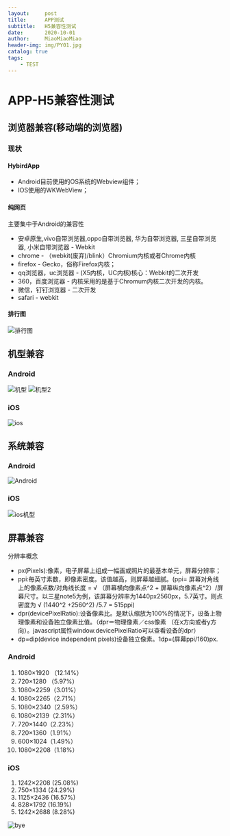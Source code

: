```yaml
---
layout:     post                   
title:      APP测试       
subtitle:   H5兼容性测试
date:       2020-10-01           
author:     MiaoMiaoMiao                   
header-img: img/PY01.jpg    
catalog: true                       
tags:                               
    - TEST
---
```

# APP-H5兼容性测试
## 浏览器兼容(移动端的浏览器)
### 现状
#### HybirdApp
* Android目前使用的OS系统的Webview组件；
* IOS使用的WKWebView；

#### 纯网页
主要集中于Android的兼容性
* 安卓原生,vivo自带浏览器,oppo自带浏览器, 华为自带浏览器, 三星自带浏览器, 小米自带浏览器 - Webkit
* chrome	 -	（webkit(废弃)/blink）Chromium内核或者Chrome内核
* firefox	-	Gecko，俗称Firefox内核；
* qq浏览器，uc浏览器	-	(X5内核，UC内核)核心：Webkit的二次开发
* 360，百度浏览器 - 内核采用的是基于Chromum内核二次开发的内核。
* 微信，钉钉浏览器 - 二次开发
* safari - webkit

#### 排行图
![排行图](https://i.loli.net/2020/10/01/8ATLimQ7oYPuedg.jpg)

## 机型兼容
### Android
![机型](https://i.loli.net/2020/10/01/u2dKWjgYeF9CUAv.jpg)
![机型2](https://i.loli.net/2020/10/01/ViglUfoaNjEJ2Im.jpg)

### iOS
![ios](https://i.loli.net/2020/10/01/4Y3i7XGPkTrf8eV.jpg)

## 系统兼容
### Android
![Android](https://i.loli.net/2020/10/01/HZde6FuSIYRzGCP.jpg)

### iOS
![ios机型](https://i.loli.net/2020/10/01/upLMjo35GhVSkqA.jpg)

## 屏幕兼容
分辨率概念
* px(Pixels):像素，电子屏幕上组成一幅画或照片的最基本单元，屏幕分辨率；
* ppi:毎英寸素数，即像素密度。该值越高，则屏幕越细腻。(ppi= 屏幕对角线上的像素点数/对角线长度 = √ （屏幕横向像素点^2 + 屏幕纵向像素点^2）/屏幕尺寸。以三星note5为例，该屏幕分辨率为1440px2560px，5.7英寸。则点密度为 √ (1440^2 +2560^2) /5.7 = 515ppi)
* dpr(devicePixelRatio):设备像素比。是默认缩放为100%的情况下，设备上物理像素和设备独立像素比值。（dpr＝物理像素／css像素 （在x方向或者y方向）。javascript属性window.devicePixelRatio可以查看设备的dpr）
* dp=dip(device independent pixels)设备独立像素。1dp=(屏幕ppi/160)px.
### Android
1. 1080×1920 （12.14%）
2. 720×1280 （5.97%）
3. 1080×2259（3.01%）
4. 1080×2265（2.71%）
5. 1080×2340（2.59%）
6. 1080×2139（2.31%）
7. 720×1440（2.23%）
8. 720×1360（1.91%）
9. 600×1024（1.49%）
10. 1080×2208（1.18%）


### iOS
1. 1242×2208 (25.08%)
2. 750×1334 (24.29%)
3. 1125×2436 (16.57%)
4. 828×1792  (16.19%)
5. 1242×2688 (8.28%)


![bye](https://i.loli.net/2020/07/18/As9UOXhr8Kl4IQe.png)


